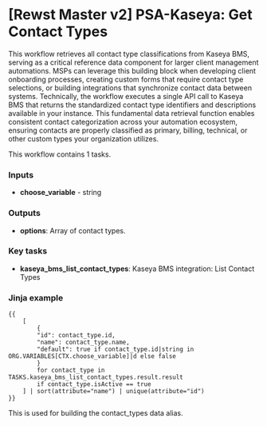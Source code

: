 # \[Rewst Master v2] PSA-Kaseya: Get Contact Types

This workflow retrieves all contact type classifications from Kaseya BMS, serving as a critical reference data component for larger client management automations. MSPs can leverage this building block when developing client onboarding processes, creating custom forms that require contact type selections, or building integrations that synchronize contact data between systems. Technically, the workflow executes a single API call to Kaseya BMS that returns the standardized contact type identifiers and descriptions available in your instance. This fundamental data retrieval function enables consistent contact categorization across your automation ecosystem, ensuring contacts are properly classified as primary, billing, technical, or other custom types your organization utilizes.

This workflow contains 1 tasks.

### Inputs

* **choose\_variable** - string

### Outputs

* **options**: Array of contact types.

### Key tasks

* **kaseya\_bms\_list\_contact\_types**: Kaseya BMS integration: List Contact Types

### Jinja example

```jinja
{{
    [
        {
        "id": contact_type.id,
        "name": contact_type.name,
        "default": true if contact_type.id|string in ORG.VARIABLES[CTX.choose_variable]|d else false
        }
        for contact_type in TASKS.kaseya_bms_list_contact_types.result.result
        if contact_type.isActive == true
    ] | sort(attribute="name") | unique(attribute="id")
}}
```

This is used for building the contact\_types data alias.
